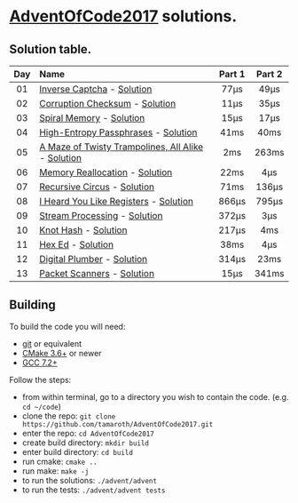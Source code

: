 # [AdventOfCode2017](http://adventofcode.com/2017/) solutions.

## Solution table.

| Day | Name                                                                    | Part 1    | Part 2    |
|:---:|:------------------------------------------------------------------------|:---------:|:---------:|
| 01  | [Inverse Captcha][day01] - [Solution][day01sol]                         |      77µs |      49µs |
| 02  | [Corruption Checksum][day02] - [Solution][day02sol]                     |      11µs |      35µs |
| 03  | [Spiral Memory][day03] - [Solution][day03sol]                           |      15µs |      17µs |
| 04  | [High-Entropy Passphrases][day04] - [Solution][day04sol]                |      41ms |      40ms |
| 05  | [A Maze of Twisty Trampolines, All Alike][day05] - [Solution][day05sol] |       2ms |     263ms |
| 06  | [Memory Reallocation][day06] - [Solution][day06sol]                     |      22ms |       4µs |
| 07  | [Recursive Circus][day07] - [Solution][day07sol]                        |      71ms |     136µs |
| 08  | [I Heard You Like Registers][day08] - [Solution][day08sol]              |     866µs |     795µs |
| 09  | [Stream Processing][day09] - [Solution][day09sol]                       |     372µs |       3µs |
| 10  | [Knot Hash][day10] - [Solution][day10sol]                               |     217µs |       4ms |
| 11  | [Hex Ed][day11] - [Solution][day11sol]                                  |      38ms |       4µs |
| 12  | [Digital Plumber][day12] - [Solution][day12sol]                         |     314µs |      23ms |
| 13  | [Packet Scanners][day13] - [Solution][day13sol]                         |      15µs |     341ms |

[day01]: https://adventofcode.com/2017/day/1
[day01sol]: ./advent/days/01/inverse_captcha.cc#L72
[day02]: https://adventofcode.com/2017/day/2
[day02sol]: ./advent/days/02/corruption_checksum.cc#L88
[day03]: http://adventofcode.com/2017/day/3
[day03sol]: ./advent/days/03/spiral_memory.cc#L76
[day04]: http://adventofcode.com/2017/day/4
[day04sol]: ./advent/days/03/high_entropy_passphrases.cc#L69
[day05]: http://adventofcode.com/2017/day/5
[day05sol]: ./advent/days/05/maze.cc#L54
[day06]: http://adventofcode.com/2017/day/6
[day06sol]: ./advent/days/05/memory_reallocation.cc#L72
[day07]: http://adventofcode.com/2017/day/7
[day07sol]: ./advent/days/07/recursive_circus.cc#L64
[day08]: http://adventofcode.com/2017/day/8
[day08sol]: ./advent/days/08/registers.cc#L47
[day09]: http://adventofcode.com/2017/day/9
[day09sol]: ./advent/days/09/stream_processing.cc#L51
[day10]: http://adventofcode.com/2017/day/10
[day10sol]: ./advent/days/10/knot_hash.cc#L126
[day11]: http://adventofcode.com/2017/day/11
[day11sol]: ./advent/days/11/hex_ed.cc#L43
[day12]: http://adventofcode.com/2017/day/12
[day12sol]: ./advent/days/12/digital_plumber.cc#L47
[day13]: http://adventofcode.com/2017/day/13
[day13sol]: ./advent/days/13/packet_scanners.cc#L48

## Building
To build the code you will need:
 * [git](https://git-scm.com) or equivalent
 * [CMake 3.6+](https://cmake.org) or newer
 * [GCC 7.2+](https://gcc.gnu.org/gcc-7/)

Follow the steps:
 * from within terminal, go to a directory you wish to contain the code. (e.g. `cd ~/code`)
 * clone the repo: `git clone https://github.com/tamaroth/AdventOfCode2017.git`
 * enter the repo: `cd AdventOfCode2017`
 * create build directory: `mkdir build`
 * enter build directory: `cd build`
 * run cmake: `cmake ..`
 * run make: `make -j`
 * to run the solutions: `./advent/advent`
 * to run the tests: `./advent/advent tests`
